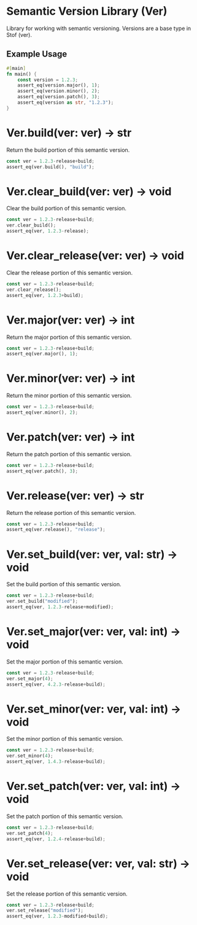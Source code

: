 # Semantic Version Library (Ver)
Library for working with semantic versioning. Versions are a base type in Stof (ver).

## Example Usage
```rust
#[main]
fn main() {
    const version = 1.2.3;
    assert_eq(version.major(), 1);
    assert_eq(version.minor(), 2);
    assert_eq(version.patch(), 3);
    assert_eq(version as str, "1.2.3");
}
```

# Ver.build(ver: ver) -> str
Return the build portion of this semantic version.
```rust
const ver = 1.2.3-release+build;
assert_eq(ver.build(), "build");
```


# Ver.clear_build(ver: ver) -> void
Clear the build portion of this semantic version.
```rust
const ver = 1.2.3-release+build;
ver.clear_build();
assert_eq(ver, 1.2.3-release);
```


# Ver.clear_release(ver: ver) -> void
Clear the release portion of this semantic version.
```rust
const ver = 1.2.3-release+build;
ver.clear_release();
assert_eq(ver, 1.2.3+build);
```


# Ver.major(ver: ver) -> int
Return the major portion of this semantic version.
```rust
const ver = 1.2.3-release+build;
assert_eq(ver.major(), 1);
```


# Ver.minor(ver: ver) -> int
Return the minor portion of this semantic version.
```rust
const ver = 1.2.3-release+build;
assert_eq(ver.minor(), 2);
```


# Ver.patch(ver: ver) -> int
Return the patch portion of this semantic version.
```rust
const ver = 1.2.3-release+build;
assert_eq(ver.patch(), 3);
```


# Ver.release(ver: ver) -> str
Return the release portion of this semantic version.
```rust
const ver = 1.2.3-release+build;
assert_eq(ver.release(), "release");
```


# Ver.set_build(ver: ver, val: str) -> void
Set the build portion of this semantic version.
```rust
const ver = 1.2.3-release+build;
ver.set_build("modified");
assert_eq(ver, 1.2.3-release+modified);
```


# Ver.set_major(ver: ver, val: int) -> void
Set the major portion of this semantic version.
```rust
const ver = 1.2.3-release+build;
ver.set_major(4);
assert_eq(ver, 4.2.3-release+build);
```


# Ver.set_minor(ver: ver, val: int) -> void
Set the minor portion of this semantic version.
```rust
const ver = 1.2.3-release+build;
ver.set_minor(4);
assert_eq(ver, 1.4.3-release+build);
```


# Ver.set_patch(ver: ver, val: int) -> void
Set the patch portion of this semantic version.
```rust
const ver = 1.2.3-release+build;
ver.set_patch(4);
assert_eq(ver, 1.2.4-release+build);
```


# Ver.set_release(ver: ver, val: str) -> void
Set the release portion of this semantic version.
```rust
const ver = 1.2.3-release+build;
ver.set_release("modified");
assert_eq(ver, 1.2.3-modified+build);
```


